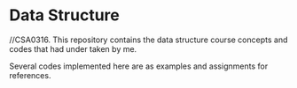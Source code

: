 # Data Structure
//CSA0316.
This repository contains the data structure course concepts and codes that had under taken by me.

Several codes implemented here are as examples and assignments for references.
